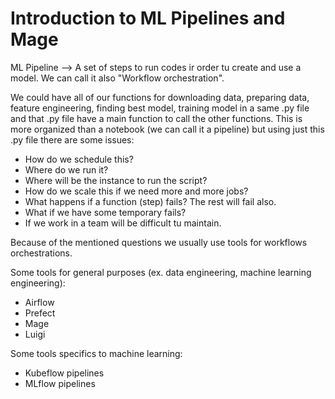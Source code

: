 # Introduction to ML Pipelines and Mage
ML Pipeline --> A set of steps to run codes ir order tu create and use a model. We can call it also "Workflow orchestration".

We could have all of our functions for downloading data, preparing data, feature engineering, finding best model, training model in a same .py file and that .py file have a main function to call the other functions. This is more organized than a notebook (we can call it a pipeline) but using just this .py file there are some issues:
* How do we schedule this?
* Where do we run it?
* Where will be the instance to run the script?
* How do we scale this if we need more and more jobs?
* What happens if a function (step) fails? The rest will fail also.
* What if we have some temporary fails?
* If we work in a team will be difficult tu maintain.

Because of the mentioned questions we usually use tools for workflows orchestrations.

Some tools for general purposes (ex. data engineering, machine learning engineering):
* Airflow
* Prefect
* Mage
* Luigi

Some tools specifics to machine learning:
* Kubeflow pipelines
* MLflow pipelines




